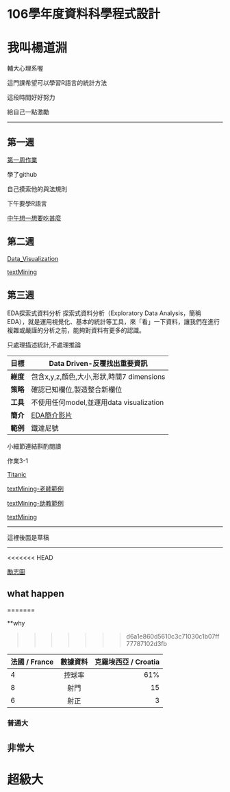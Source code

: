 # 106學年度資料科學程式設計

# 我叫楊道淵

輔大心理系喔

這門課希望可以學習R語言的統計方法

這段時間好好努力

給自己一點激勵

---


## 第一週

[第一周作業](https://bearhugdao.github.io/CSX_RProject_summer_2018/week1/Rarkdown2.html)

學了github

自己摸索他的與法規則

下午要學R語言

[中午想一想要吃甚麼](https://cw1.tw/CH/images/content_images/705ed175-512c-4daf-b93d-41a1fc8ca783.jpg)

## 第二週

[Data_Visualization](https://bearhugdao.github.io/CSX_RProject_summer_2018/week2/Data_Visualization.html)

[textMining](https://bearhugdao.github.io/CSX_RProject_summer_2018/week2/textMining.html)

## 第三週

EDA探索式資料分析
探索式資料分析（Exploratory Data Analysis，簡稱 EDA），就是運用視覺化、基本的統計等工具，來「看」一下資料，讓我們在進行複雜或嚴謹的分析之前，能夠對資料有更多的認識。

只處理描述統計,不處理推論

|目標  | Data Driven-反覆找出重要資訊 |
| ------------- | -----|
|**維度** |包含x,y,z,顏色,大小,形狀,時間7 dimensions|
|**策略**| 確認已知欄位,製造整合新欄位    |
|**工具**| 不使用任何model,並運用data visualization |
|**簡介**|[EDA簡介影片](https://youtu.be/NEvuulahg2g)|
|**範例**|鐵達尼號|

小細節連結斟酌閱讀

作業3-1

[Titanic](https://bearhugdao.github.io/CSX_RProject_summer_2018/week3/1234.html)

[textMining-老師範例](https://bearhugdao.github.io/CSX_RProject_summer_2018/week3/PTTBoyGirl.html)

[textMining-助教範例](https://bearhugdao.github.io/CSX_RProject_summer_2018/week3/week3_example.html)

[textMining](https://bearhugdao.github.io/CSX_RProject_summer_2018/week3/tfidf/tfidf.html)


---

這裡後面是草稿

___



<<<<<<< HEAD

[勵志圖](https://i.imgur.com/UY45fdw.jpg)

## what happen

=======

**why

>>>>>>> d6a1e860d5610c3c71030c1b07ff77787102d3fb

|法國 / France  | 數據資料       | 克羅埃西亞 / Croatia |
| ------------- |:-------------:| -----:|
| 4    |控球率| 61%|
| 8     | 射門    |   15 |
| 6 | 射正      |   3 |

### 普通大
## 非常大
# 超級大
